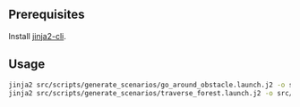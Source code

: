 ## Prerequisites
Install [jinja2-cli](https://github.com/mattrobenolt/jinja2-cli).

## Usage
```bash
jinja2 src/scripts/generate_scenarios/go_around_obstacle.launch.j2 -o src/planner/plan_manage/launch/go_around_obstacle.launch
jinja2 src/scripts/generate_scenarios/traverse_forest.launch.j2 -o src/planner/plan_manage/launch/traverse_forest.launch
```
